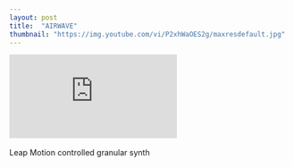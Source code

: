 ```yaml
---
layout: post
title:  "AIRWAVE"
thumbnail: "https://img.youtube.com/vi/P2xhWaOES2g/maxresdefault.jpg"
---
```

<div class="video-wrapper">
    <iframe src="https://www.youtube.com/embed/P2xhWaOES2g?si=9a6kmsp-jRf4o5_Z&amp;controls=0;showinfo=0;autohide=1;" title="YouTube video player" frameborder="0" allow="accelerometer; autoplay; clipboard-write; encrypted-media; gyroscope; picture-in-picture; web-share" allowfullscreen></iframe>
</div>
<br>
Leap Motion controlled granular synth
